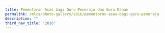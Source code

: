 ```yaml
---
title: Pementoran Asas bagi Guru Peneraju dan Guru Kanan
permalink: /mlcs/photo-gallery/2016/pementoran-asas-bagi-guru-peneraju-dan-guru-kanan/
description: ""
third_nav_title: "2016"
---
```

